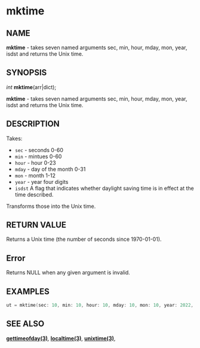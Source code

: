 # mktime

## NAME

**mktime** - takes seven named arguments sec, min, hour, mday, mon, year, isdst and returns the Unix time.

## SYNOPSIS

*int* **mktime**(arr|dict);

**mktime** - takes seven named arguments sec, min, hour, mday, mon, year, isdst and returns the Unix time.

## DESCRIPTION

Takes:
- `sec` - seconds 0-60
- `min` - mintues 0-60
- `hour` - hour 0-23
- `mday` - day of the month 0-31
- `mon` - month 1-12
- `year` - year four digits 
- `isdst` A flag that indicates whether daylight saving time is in effect at the time described.

Transforms those into the Unix time.


## RETURN VALUE
Returns a Unix time (the number of seconds since 1970-01-01).

## Error

Returns NULL when any given argument is invalid.

## EXAMPLES

```cpp
ut = mktime(sec: 10, min: 10, hour: 10, mday: 10, mon: 10, year: 2022, isdst: false);
```

## SEE ALSO

**[gettimeofday(3)](gettimeofday.md)**,
**[localtime(3)](localtime.md)**,
**[unixtime(3)](unixtime.md)**,
